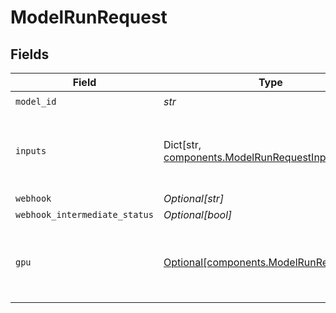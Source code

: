 # ModelRunRequest


## Fields

| Field                                                                                           | Type                                                                                            | Required                                                                                        | Description                                                                                     | Example                                                                                         |
| ----------------------------------------------------------------------------------------------- | ----------------------------------------------------------------------------------------------- | ----------------------------------------------------------------------------------------------- | ----------------------------------------------------------------------------------------------- | ----------------------------------------------------------------------------------------------- |
| `model_id`                                                                                      | *str*                                                                                           | :heavy_check_mark:                                                                              | N/A                                                                                             |                                                                                                 |
| `inputs`                                                                                        | Dict[str, [components.ModelRunRequestInputs](../../models/components/modelrunrequestinputs.md)] | :heavy_minus_sign:                                                                              | The inputs to the workflow                                                                      | {<br/>"prompt": "A beautiful landscape",<br/>"seed": 42<br/>}                                   |
| `webhook`                                                                                       | *Optional[str]*                                                                                 | :heavy_minus_sign:                                                                              | N/A                                                                                             |                                                                                                 |
| `webhook_intermediate_status`                                                                   | *Optional[bool]*                                                                                | :heavy_minus_sign:                                                                              | N/A                                                                                             | true                                                                                            |
| `gpu`                                                                                           | [Optional[components.ModelRunRequestGpu]](../../models/components/modelrunrequestgpu.md)        | :heavy_minus_sign:                                                                              | The GPU to override the machine's default GPU                                                   |                                                                                                 |